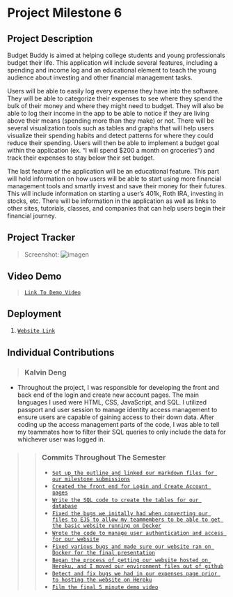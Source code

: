 # Project Milestone 6

## Project Description
 Budget Buddy is aimed at helping college students and young professionals budget their life. This application will include several features, including a spending and income log and an educational element to teach the young audience about investing and other financial management tasks. 

Users will be able to easily log every expense they have into the software. They will be able to categorize their expenses to see where they spend the bulk of their money and where they might need to budget. They will also be able to log their income in the app to be able to notice if they are living above their means (spending more than they make) or not. There will be several visualization tools such as tables and graphs that will help users visualize their spending habits and detect patterns for where they could reduce their spending. Users will then be able to implement a budget goal within the application (ex. “I will spend $200 a month on groceries”) and track their expenses to stay below their set budget.

The last feature of the application will be an educational feature. This part will hold information on how users will be able to start using more financial management tools and smartly invest and save their money for their futures. This will include information on starting a user’s 401k, Roth IRA, investing in stocks, etc. There will be information in the application as well as links to other sites, tutorials, classes, and companies that can help users begin their financial journey. 

## Project Tracker
> Screenshot:
> ![imagen](https://user-images.githubusercontent.com/97514357/164146698-3e1060bf-2f13-4c27-a1aa-ed4d55639ce7.png)

## Video Demo
> [`Link To Demo Video`](https://www.youtube.com/watch?v=mXNlHvg93ZM)

## Deployment
1. [`Website Link`](https://budgetbuddy-013-01.herokuapp.com)

## Individual Contributions

> ### Kalvin Deng
- Throughout the project, I was responsible for developing the front and back end of the login and create new account pages. The main languages I used were HTML, CSS, JavaScript, and SQL. I utilized passport and user session to manage identity access management to ensure users are capable of gaining access to their down data. After coding up the access management parts of the code, I was able to tell my teammates how to filter their SQL queries to only include the data for whichever user was logged in. 
>> ### Commits Throughout The Semester
>> - [`Set up the outline and linked our markdown files for our milestone submissions`](https://github.com/cub-csci-3308-spring-2022/csci-3308-spring22-013-01/commit/68060220fabbf2abf38c416091e373fc8a5a1090)
>> - [`Created the front end for Login and Create Account pages`](https://github.com/cub-csci-3308-spring-2022/csci-3308-spring22-013-01/commit/771abe775e61407bfc3729bdc64b06317d279b5a)
>> - [`Write the SQL code to create the tables for our database`](https://github.com/cub-csci-3308-spring-2022/csci-3308-spring22-013-01/commit/67a7ca2410a7c49699bbfebcda67ea5184b9f4e9)
>> - [`Fixed the bugs we initally had when converting our files to EJS to allow my teammembers to be able to get the basic website running on Docker`](https://github.com/cub-csci-3308-spring-2022/csci-3308-spring22-013-01/commit/2a3b3771d9c515e3ed6e80e8fc65de8439b19e4e)
>> - [`Wrote the code to manage user authentication and access for our website`](https://github.com/cub-csci-3308-spring-2022/csci-3308-spring22-013-01/commit/0f2a5d68be2ffc3ed55d08cc26ba9f2333b4da82)
>> - [`Fixed various bugs and made sure our website ran on Docker for the final presentation`](https://github.com/cub-csci-3308-spring-2022/csci-3308-spring22-013-01/commit/a4cc6a79cd5b392e95494d477ce55184ef898ca7)
>> - [`Began the process of getting our website hosted on Heroku, and I moved our environment files out of github`](https://github.com/cub-csci-3308-spring-2022/csci-3308-spring22-013-01/commit/d4a1f9b38ddbfdee6c7353fd2d4f94b0153975c6)
>> - [`Detect and fix bugs we had in our expenses page prior to hosting the website on Heroku`](https://github.com/cub-csci-3308-spring-2022/csci-3308-spring22-013-01/commit/a5f011ec24921d50249d8b0cd88a36bf700d9837)
>> - [`Film the final 5 minute demo video`](https://github.com/cub-csci-3308-spring-2022/csci-3308-spring22-013-01/commit/942c9cc7cf21b69a462dbfc55f465bca7a1a373b)

